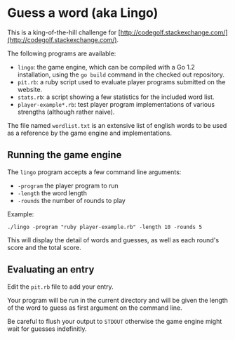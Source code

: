 # Guess a word (aka Lingo) #

This is a king-of-the-hill challenge for [http://codegolf.stackexchange.com/](http://codegolf.stackexchange.com/).

The following programs are available:

- `lingo`: the game engine, which can be compiled with a Go 1.2 installation, using the `go build` command in the checked out repository.
- `pit.rb`: a ruby script used to evaluate player programs submitted on the website.
- `stats.rb`: a script showing a few statistics for the included word list.
- `player-example*.rb`: test player program implementations of various strengths (although rather naive).

The file named `wordlist.txt` is an extensive list of english words to be used as a reference by the game engine and implementations.

## Running the game engine ##

The `lingo` program accepts a few command line arguments:

- `-program` the player program to run
- `-length` the word length
- `-rounds` the number of rounds to play

Example:

    ./lingo -program "ruby player-example.rb" -length 10 -rounds 5

This will display the detail of words and guesses, as well as each round's score and the total score.

## Evaluating an entry

Edit the `pit.rb` file to add your entry.

Your program will be run in the current directory and will be given the length of the word to guess as first argument on the command line.

Be careful to flush your output to `STDOUT` otherwise the game engine might wait for guesses indefinitly.

